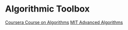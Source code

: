 # Algorithmic Toolbox

[Coursera Course on Algorithms](https://www.coursera.org/learn/algorithmic-toolbox/home/welcome)
[MIT Advanced Algorithms](http://ocw.mit.edu/courses/electrical-engineering-and-computer-science/6-046j-design-and-analysis-of-algorithms-spring-2015/lecture-videos/)


